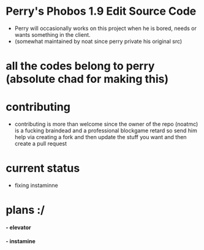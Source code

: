# Perry's Phobos 1.9 Edit Source Code 
- Perry will occasionally works on this project when he is bored, needs or wants something in the client.
- (somewhat maintained by noat since perry private his original src)
# all the codes belong to perry (absolute chad for making this)
# contributing
- contributing is more than welcome since the owner of the repo (noatmc) is a fucking braindead and a professional blockgame retard so send him help via creating a fork and then update the stuff you want and then create a pull request
# current status
- fixing instaminne
# plans :/
#### - elevator
#### - instamine
